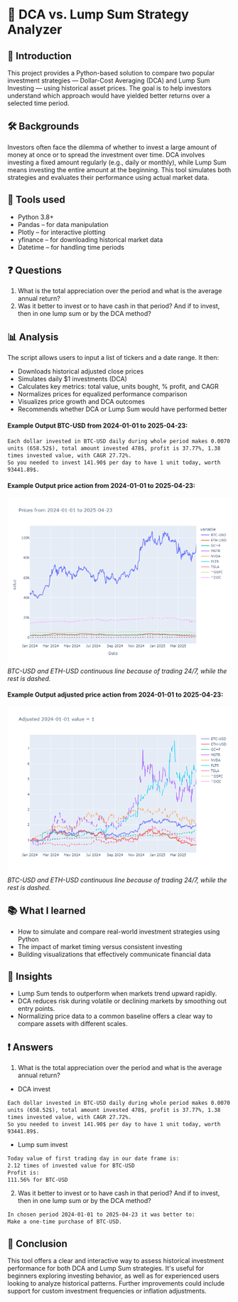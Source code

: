 # 💸 DCA vs. Lump Sum Strategy Analyzer

## 📘 Introduction

This project provides a Python-based solution to compare two popular investment strategies — Dollar-Cost Averaging (DCA) and Lump Sum Investing — using historical asset prices. The goal is to help investors understand which approach would have yielded better returns over a selected time period.

## 🛠 Backgrounds

Investors often face the dilemma of whether to invest a large amount of money at once or to spread the investment over time. DCA involves investing a fixed amount regularly (e.g., daily or monthly), while Lump Sum means investing the entire amount at the beginning. This tool simulates both strategies and evaluates their performance using actual market data.

## 🧰 Tools used

- Python 3.8+
- Pandas – for data manipulation
- Plotly – for interactive plotting
- yfinance – for downloading historical market data
- Datetime – for handling time periods

## ❓ Questions

1. What is the total appreciation over the period and what is the average annual return?
2. Was it better to invest or to have cash in that period? And if to invest, then in one lump sum or by the DCA method?

## 📊 Analysis

The script allows users to input a list of tickers and a date range. It then:
- Downloads historical adjusted close prices
- Simulates daily $1 investments (DCA)
- Calculates key metrics: total value, units bought, % profit, and CAGR
- Normalizes prices for equalized performance comparison
- Visualizes price growth and DCA outcomes
- Recommends whether DCA or Lump Sum would have performed better

#### Example Output BTC-USD from 2024-01-01 to 2025-04-23:

```
Each dollar invested in BTC-USD daily during whole period makes 0.0070 units (658.52$), total amount invested 478$, profit is 37.77%, 1.38 times invested value, with CAGR 27.72%.
So you needed to invest 141.90$ per day to have 1 unit today, worth 93441.89$.
```

#### Example Output price action from 2024-01-01 to 2025-04-23:

![Price in time](images\prices_in_time.png)
*BTC-USD and ETH-USD continuous line because of trading 24/7, while the rest is dashed.*

#### Example Output adjusted price action from 2024-01-01 to 2025-04-23:

![Adjusted price in time](images\adjusted_prices_in_time.png)
*BTC-USD and ETH-USD continuous line because of trading 24/7, while the rest is dashed.*

## 📚 What I learned

- How to simulate and compare real-world investment strategies using Python
- The impact of market timing versus consistent investing
- Building visualizations that effectively communicate financial data

## 🔎 Insights

- Lump Sum tends to outperform when markets trend upward rapidly.
- DCA reduces risk during volatile or declining markets by smoothing out entry points.
- Normalizing price data to a common baseline offers a clear way to compare assets with different scales.

## ❗ Answers

1. What is the total appreciation over the period and what is the average annual return?

- DCA invest
```
Each dollar invested in BTC-USD daily during whole period makes 0.0070 units (658.52$), total amount invested 478$, profit is 37.77%, 1.38 times invested value, with CAGR 27.72%.
So you needed to invest 141.90$ per day to have 1 unit today, worth 93441.89$.
```
- Lump sum invest
```
Today value of first trading day in our date frame is:
2.12 times of invested value for BTC-USD
Profit is:
111.56% for BTC-USD
```

2. Was it better to invest or to have cash in that period? And if to invest, then in one lump sum or by the DCA method?

```
In chosen period 2024-01-01 to 2025-04-23 it was better to:
Make a one-time purchase of BTC-USD.
```

## 🏁 Conclusion

This tool offers a clear and interactive way to assess historical investment performance for both DCA and Lump Sum strategies. It's useful for beginners exploring investing behavior, as well as for experienced users looking to analyze historical patterns. Further improvements could include support for custom investment frequencies or inflation adjustments.